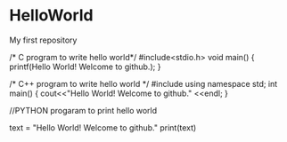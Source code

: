 # HelloWorld
My first repository

/* C program to write hello world*/
#include<stdio.h>
void main()
{
  printf(Hello World! Welcome to github.);
}

/* C++ program to write hello world */
#include<iostream>
  using namespace std;
  int main()
  {
    cout<<"Hello World! Welcome to github." <<endl;
  }
  
//PYTHON progaram to print hello world

text = "Hello World! Welcome to github."
print(text)


  
